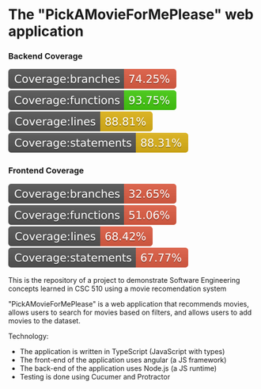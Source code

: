 # The "PickAMovieForMePlease" web application

### Backend Coverage
![Coverage Branches](./badges/badge-branches.svg)
![Coverage Functions](./badges/badge-functions.svg)
![Coverage Lines](./badges/badge-lines.svg)
![Coverage Statements](./badges/badge-statements.svg)

### Frontend Coverage
![Coverage Branches](gui/badges/badge-branches.svg)
![Coverage Functions](gui/badges/badge-functions.svg)
![Coverage Lines](gui/badges/badge-lines.svg)
![Coverage Statements](gui/badges/badge-statements.svg)

This is the repository of a project to demonstrate Software
Engineering concepts learned in CSC 510 using a movie recomendation system

"PickAMovieForMePlease" is a web application that recommends movies, allows users to search for movies based on filters, and allows users to add movies to the dataset.

Technology:

- The application is written in TypeScript (JavaScript with types)
- The front-end of the application uses angular (a JS framework)
- The back-end of the application uses Node.js (a JS runtime)
- Testing is done using Cucumer and Protractor
